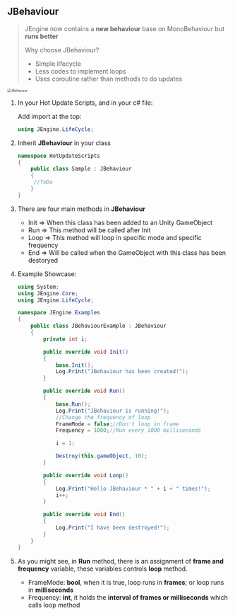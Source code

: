 ## JBehaviour

> JEngine now contains a **new behaviour** base on MonoBehaviour but **runs better**
>
> Why choose JBehaviour?
>
> - Simple lifecycle
> - Less codes to implement loops
> - Uses coroutine rather than methods to do updates

<img src="https://s1.ax1x.com/2020/07/19/URW5mn.png" alt="JBehaviour" style="zoom:50%;" />



1. In your Hot Update Scripts, and in your c# file:

   Add import at the top:

   ```c#
   using JEngine.LifeCycle;
   ```

2. Inherit **JBehaviour** in your class

   ```c#
   namespace HotUpdateScripts
   {
       public class Sample : JBehaviour
       {
       	//ToDo
       }
   }
   ```

3. There are four main methods in **JBehaviour**

   - Init => When this class has been added to an Unity GameObject
   - Run => This method will be called after Init
   - Loop => This method will loop in specific mode and specific frequency
   - End => Will be called when the GameObject with this class has been destoryed

4. Example Showcase:

   ```c#
   using System;
   using JEngine.Core;
   using JEngine.LifeCycle;
   
   namespace JEngine.Examples
   {
       public class JBehaviourExample : JBehaviour
       {
           private int i;
   
           public override void Init()
           {
               base.Init();
               Log.Print("JBehaviour has been created!");
           }
   
           public override void Run()
           {
               base.Run();
               Log.Print("JBehaviour is running!");
               //Change the frequency of loop
               FrameMode = false;//Don't loop in frame
               Frequency = 1000;//Run every 1000 milliseconds
   
               i = 1;
   
               Destroy(this.gameObject, 10);
           }
   
           public override void Loop()
           {
               Log.Print("Hello JBehaviour * " + i + " times!");
               i++;
           }
   
           public override void End()
           {
               Log.Print("I have been destroyed!");
           }
       }
   }
   
   ```

5. As you might see, in **Run** method, there is an assignment of **frame and frequency** variable, these variables controls **loop** method.

   - FrameMode: **bool**, when it is true, loop runs in **frames**; or loop runs in **milliseconds** 
   - Frequency: **int**, it holds the **interval of frames or milliseconds** which calls loop method